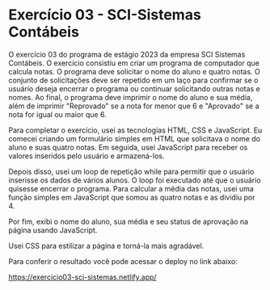 # Exercício 03 - SCI-Sistemas Contábeis

O exercício 03 do programa de estágio 2023 da empresa SCI Sistemas Contábeis. O exercício consistiu em criar um programa de computador que calcula notas. 
O programa deve solicitar o nome do aluno e quatro notas. O conjunto de solicitações deve ser repetido em um laço para confirmar se o usuário deseja encerrar o
programa ou continuar solicitando outras notas e nomes. Ao final, o programa deve imprimir o nome do aluno e sua média, além de imprimir "Reprovado" se a nota 
for menor que 6 e "Aprovado" se a nota for igual ou maior que 6.

Para completar o exercício, usei as tecnologias HTML, CSS e JavaScript. Eu comecei criando um formulário simples em HTML que solicitava o nome do aluno e suas 
quatro notas. Em seguida, usei JavaScript para receber os valores inseridos pelo usuário e armazená-los.

Depois disso, usei um loop de repetição while para permitir que o usuário inserisse os dados de vários alunos. O loop foi executado até que o usuário quisesse 
encerrar o programa. Para calcular a média das notas, usei uma função simples em JavaScript que somou as quatro notas e as dividiu por 4.

Por fim, exibi o nome do aluno, sua média e seu status de aprovação na página usando JavaScript. 

Usei CSS para estilizar a página e torná-la mais agradável.

Para conferir o resultado você pode acessar o deploy no link abaixo:

https://exercicio03-sci-sistemas.netlify.app/



